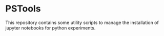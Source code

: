 # PSTools

This repository contains some utility scripts to manage the installation of jupyter notebooks for python experiments.
